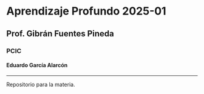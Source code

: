 # Aprendizaje Profundo 2025-01

## Prof. Gibrán Fuentes Pineda

### PCIC

#### Eduardo García Alarcón

---

Repositorio para la materia.
